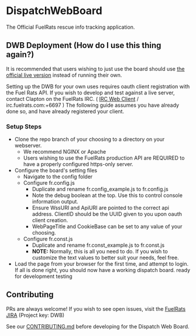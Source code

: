 # DispatchWebBoard
The Official FuelRats rescue info tracking application.

## DWB Deployment (How do I use this thing again?)
It is recommended that users wishing to just use the board should use [the official live version](https://dispatch.fuelrats.com) instead of running their own. 

Setting up the DWB for your own uses requires oauth client registration with the Fuel Rats API. If you wish to develop and test against a live server, contact Clapton on the FuelRats IRC. ( [IRC Web Client](http://kiwi.fuelrats.com:7779/) / irc.fuelrats.com:+6697 ) The following guide assumes you have already done so, and have already registered your client.

### Setup Steps
* Clone the repo branch of your choosing to a directory on your webserver.
  * We recommend NGINX or Apache
  * Users wishing to use the FuelRats production API are REQUIRED to have a properly configured https-only server.
* Configure the board's setting files
  * Navigate to the config folder
  * Configure fr.config.js
    * Duplicate and rename fr.config_example.js to fr.config.js
    * Note the debug boolean at the top. Use this to control console information output.
    * Ensure WssURI and ApiURI are pointed to the correct api address. ClientID should be the UUID given to you upon oauth client creation.
    * WebPageTitle and CookieBase can be set to any value of your choosing.
  * Configure fr.const.js
    * Duplicate and rename fr.const_example.js to fr.const.js
    * **NOTE:** Normally, this is all you need to do. If you wish to customize the text values to better suit your needs, feel free.
* Load the page from your browser for the first time, and attempt to login. If all is done right, you should now have a working dispatch board. ready for development testing

## Contributing
PRs are always welcome! If you wish to see open issues, visit the [FuelRats JIRA](https://jira.fuelrats.com/projects/DWB/issues) (Project key: DWB)

See our [CONTRIBUTING.md](CONTRIBUTING.md) before developing for the Dispatch Web Board.
